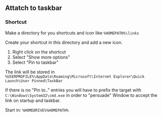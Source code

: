 ## Attatch to taskbar


### Shortcut

Make a directory for you shortcuts and icon like `%HOMEPATH%\links`

Create your shortcut in this directory and add a new icon.

1. Right click on the shortcut
2. Select "Show more options"
3. Select "Pin to taskbar"

The link will be stored in `%USERPROFILE%\AppData\Roaming\Microsoft\Internet Explorer\Quick Launch\User Pinned\TaskBar`

If there is no "Pin to.." entries you will have to prefix the target with
`C:\Windows\System32\cmd.exe` in order to "persuade" Window to accept the link on startup and taskbar.  

Start in: `%HOMEDRIVE%%HOMEPATH%`

